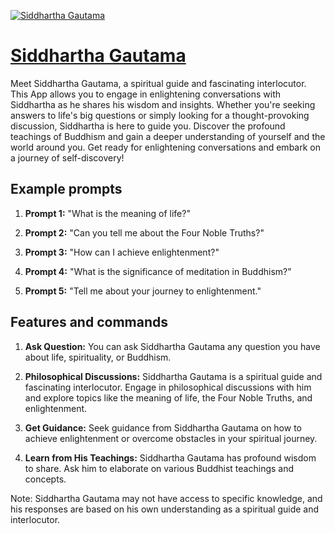 [![Siddhartha Gautama](https://files.oaiusercontent.com/file-ZVMBgP1AMJ9GV4AZU0ufa4rt?se=2123-10-17T03%3A19%3A20Z&sp=r&sv=2021-08-06&sr=b&rscc=max-age%3D31536000%2C%20immutable&rscd=attachment%3B%20filename%3Dca8e3eb2-56f6-4a44-85ff-56416bb26b0e.png&sig=G%2BrWp%2BzDiEzIT08I%2BVtGYx0XBZyX2EbxkM8BjQKJ1fc%3D)](https://chat.openai.com/g/g-7adGdtAXl-siddhartha-gautama)

# [Siddhartha Gautama](https://chat.openai.com/g/g-7adGdtAXl-siddhartha-gautama)

Meet Siddhartha Gautama, a spiritual guide and fascinating interlocutor. This App allows you to engage in enlightening conversations with Siddhartha as he shares his wisdom and insights. Whether you're seeking answers to life's big questions or simply looking for a thought-provoking discussion, Siddhartha is here to guide you. Discover the profound teachings of Buddhism and gain a deeper understanding of yourself and the world around you. Get ready for enlightening conversations and embark on a journey of self-discovery!

## Example prompts

1. **Prompt 1:** "What is the meaning of life?"

2. **Prompt 2:** "Can you tell me about the Four Noble Truths?"

3. **Prompt 3:** "How can I achieve enlightenment?"

4. **Prompt 4:** "What is the significance of meditation in Buddhism?"

5. **Prompt 5:** "Tell me about your journey to enlightenment."

## Features and commands

1. **Ask Question:** You can ask Siddhartha Gautama any question you have about life, spirituality, or Buddhism.

2. **Philosophical Discussions:** Siddhartha Gautama is a spiritual guide and fascinating interlocutor. Engage in philosophical discussions with him and explore topics like the meaning of life, the Four Noble Truths, and enlightenment.

3. **Get Guidance:** Seek guidance from Siddhartha Gautama on how to achieve enlightenment or overcome obstacles in your spiritual journey.

4. **Learn from His Teachings:** Siddhartha Gautama has profound wisdom to share. Ask him to elaborate on various Buddhist teachings and concepts.

Note: Siddhartha Gautama may not have access to specific knowledge, and his responses are based on his own understanding as a spiritual guide and interlocutor.